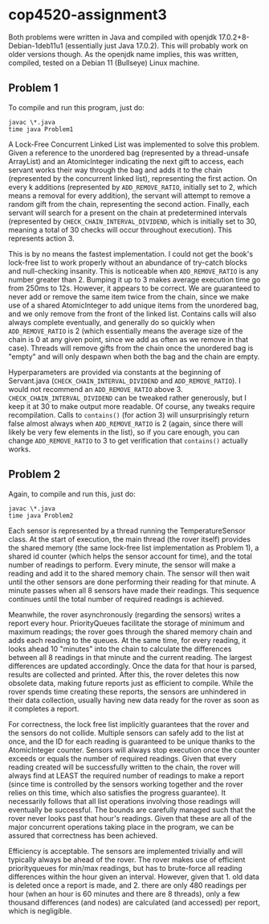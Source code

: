 # cop4520-assignment3

Both problems were written in Java and compiled with openjdk 17.0.2+8-Debian-1deb11u1 (essentially just Java 17.0.2). This will probably work on older versions though. As the openjdk name implies, this was written, compiled, tested on a Debian 11 (Bullseye) Linux machine.

## Problem 1

To compile and run this program, just do:
  
    javac \*.java
    time java Problem1

A Lock-Free Concurrent Linked List was implemented to solve this problem. Given a reference to the unordered bag (represented by a thread-unsafe ArrayList) and an AtomicInteger indicating the next gift to access, each servant works their way through the bag and adds it to the chain (represented by the concurrent linked list), representing the first action. On every k additions (represented by `ADD_REMOVE_RATIO`, initially set to 2, which means a removal for every addition), the servant will attempt to remove a random gift from the chain, representing the second action. Finally, each servant will search for a present on the chain at predetermined intervals (represented by `CHECK_CHAIN_INTERVAL_DIVIDEND`, which is initially set to 30, meaning a total of 30 checks will occur throughout execution).  This represents action 3.

This is by no means the fastest implementation. I could not get the book's lock-free list to work properly without an abundance of try-catch blocks and null-checking insanity. This is noticeable when `ADD_REMOVE_RATIO` is any number greater than 2. Bumping it up to 3 makes average execution time go from 250ms to 12s. However, it appears to be correct. We are guaranteed to never add or remove the same item twice from the chain, since we make use of a shared AtomicInteger to add unique items from the unordered bag, and we only remove from the front of the linked list. Contains calls will also always complete eventually, and generally do so quickly when `ADD_REMOVE_RATIO` is 2 (which essentially means the average size of the chain is 0 at any given point, since we add as often as we remove in that case). Threads will remove gifts from the chain once the unordered bag is "empty" and will only despawn when both the bag and the chain are empty.

Hyperparameters are provided via constants at the beginning of Servant.java (`CHECK_CHAIN_INTERVAL_DIVIDEND` and `ADD_REMOVE_RATIO`). I would not recommend an `ADD_REMOVE_RATIO` above 3. `CHECK_CHAIN_INTERVAL_DIVIDEND` can be tweaked rather generously, but I keep it at 30 to make output more readable. Of course, any tweaks require recompilation. Calls to `contains()` (for action 3) will unsurprisingly return false almost always when `ADD_REMOVE_RATIO` is 2 (again, since there will likely be very few elements in the list), so if you care enough, you can change `ADD_REMOVE_RATIO` to 3 to get verification that `contains()` actually works.

## Problem 2

Again, to compile and run this, just do:

    javac \*.java
    time java Problem2
    
Each sensor is represented by a thread running the TemperatureSensor class. At the start of execution, the main thread (the rover itself) provides the shared memory (the same lock-free list implementation as Problem 1), a shared id counter (which helps the sensor account for time), and the total number of readings to perform. Every minute, the sensor will make a reading and add it to the shared memory chain. The sensor will then wait until the other sensors are done performing their reading for that minute. A minute passes when all 8 sensors have made their readings. This sequence continues until the total number of required readings is achieved. 

Meanwhile, the rover asynchronously (regarding the sensors) writes a report every hour. PriorityQueues facilitate the storage of minimum and maximum readings; the rover goes through the shared memory chain and adds each reading to the queues. At the same time, for every reading, it looks ahead 10 "minutes" into the chain to calculate the differences between all 8 readings in that minute and the current reading. The largest differences are updated accordingly. Once the data for that hour is parsed, results are collected and printed. After this, the rover deletes this now obsolete data, making future reports just as efficient to compile. While the rover spends time creating these reports, the sensors are unhindered in their data collection, usually having new data ready for the rover as soon as it completes a report.

For correctness, the lock free list implicitly guarantees that the rover and the sensors do not collide. Multiple sensors can safely add to the list at once, and the ID for each reading is guaranteed to be unique thanks to the AtomicInteger counter. Sensors will always stop execution once the counter exceeds or equals the number of required readings. Given that every reading created will be successfully written to the chain, the rover will always find at LEAST the required number of readings to make a report (since time is controlled by the sensors working together and the rover relies on this time, which also satisfies the progress guarantee). It necessarily follows that all list operations involving those readings will eventually be successful. The bounds are carefully managed such that the rover never looks past that hour's readings. Given that these are all of the major concurrent operations taking place in the program, we can be assured that correctness has been achieved.

Efficiency is acceptable. The sensors are implemented trivially and will typically always be ahead of the rover. The rover makes use of efficient priorityqueues for min/max readings, but has to brute-force all reading differences within the hour given an interval. However, given that 1. old data is deleted once a report is made, and 2. there are only 480 readings per hour (when an hour is 60 minutes and there are 8 threads), only a few thousand differences (and nodes) are calculated (and accessed) per report, which is negligible. 
